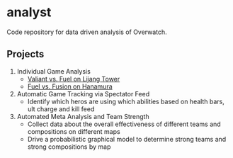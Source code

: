 # analyst

Code repository for data driven analysis of Overwatch.

## Projects

1. Individual Game Analysis
    - [Valiant vs. Fuel on Lijang Tower](https://farvalkorin.github.io/analyst/alt_finals)
    - [Fuel vs. Fusion on Hanamura](https://farvalkorin.github.io/analyst/main)
2. Automatic Game Tracking via Spectator Feed
    - Identify which heros are using which abilities based on health bars, ult charge and kill feed
3. Automated Meta Analysis and Team Strength
    - Collect data about the overall effectiveness of different teams and compositions on different maps
    - Drive a probabilistic graphical model to determine strong teams and strong compositions by map
